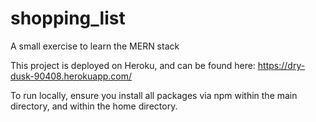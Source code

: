 # shopping_list
A small exercise to learn the MERN stack

This project is deployed on Heroku, and can be found here: https://dry-dusk-90408.herokuapp.com/

To run locally, ensure you install all packages via npm within the main directory, and within the home directory.
